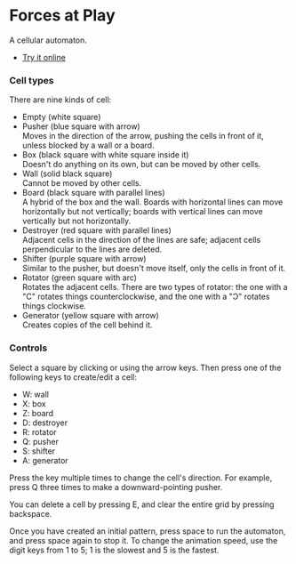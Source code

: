 # Forces at Play
A cellular automaton.

* [Try it online](https://owenbechtel.com/games/forces-at-play)

### Cell types
There are nine kinds of cell:

* Empty (white square)
* Pusher (blue square with arrow)\
  Moves in the direction of the arrow, pushing the cells in
  front of it, unless blocked by a wall or a board.
* Box (black square with white square inside it)\
  Doesn't do anything on its own, but can be moved by other
  cells.
* Wall (solid black square)\
  Cannot be moved by other cells.
* Board (black square with parallel lines)\
  A hybrid of the box and the wall. Boards with horizontal lines
  can move horizontally but not vertically; boards with vertical
  lines can move vertically but not horizontally.
* Destroyer (red square with parallel lines)\
  Adjacent cells in the direction of the lines are safe; adjacent
  cells perpendicular to the lines are deleted.
* Shifter (purple square with arrow)\
  Similar to the pusher, but doesn't move itself, only the 
  cells in front of it.
* Rotator (green square with arc)\
  Rotates the adjacent cells. There are two types of rotator:
  the one with a "C" rotates things counterclockwise, and the
  one with a "Ɔ" rotates things clockwise.
* Generator (yellow square with arrow)\
  Creates copies of the cell behind it.

### Controls
Select a square by clicking or using the arrow keys. Then
press one of the following keys to create/edit a cell:

* W: wall
* X: box
* Z: board
* D: destroyer
* R: rotator
* Q: pusher
* S: shifter
* A: generator

Press the key multiple times to change the cell's direction. For
example, press Q three times to make a downward-pointing pusher.

You can delete a cell by pressing E, and clear the entire grid
by pressing backspace.

Once you have created an initial pattern, press space
to run the automaton, and press space again to stop it. To change
the animation speed, use the digit keys from 1 to 5; 1 is the
slowest and 5 is the fastest.
